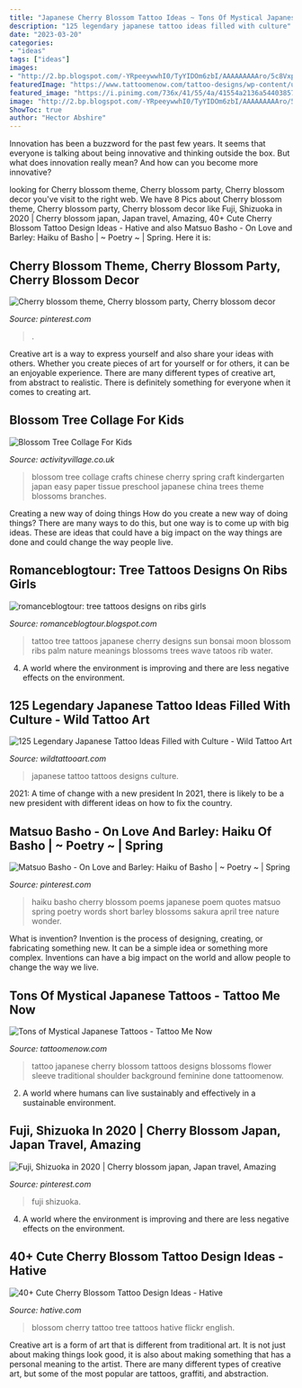 ```yaml
---
title: "Japanese Cherry Blossom Tattoo Ideas ~ Tons Of Mystical Japanese Tattoos"
description: "125 legendary japanese tattoo ideas filled with culture"
date: "2023-03-20"
categories:
- "ideas"
tags: ["ideas"]
images:
- "http://2.bp.blogspot.com/-YRpeeywwhI0/TyYIDOm6zbI/AAAAAAAAAro/5c8Vxp8as1Q/s1600/japanese-tree-tattoo-on-rib-016.jpg"
featuredImage: "https://www.tattoomenow.com/tattoo-designs/wp-content/uploads/2013/01/front_of_the_sleeve.jpg"
featured_image: "https://i.pinimg.com/736x/41/55/4a/41554a2136a54403857f6ddc1d5d7035--cherry-blossom-quotes-haiku-poems.jpg?b=t"
image: "http://2.bp.blogspot.com/-YRpeeywwhI0/TyYIDOm6zbI/AAAAAAAAAro/5c8Vxp8as1Q/s1600/japanese-tree-tattoo-on-rib-016.jpg"
ShowToc: true
author: "Hector Abshire"
---
```



Innovation has been a buzzword for the past few years. It seems that everyone is talking about being innovative and thinking outside the box. But what does innovation really mean? And how can you become more innovative?

	

		
looking for Cherry blossom theme, Cherry blossom party, Cherry blossom decor you've visit to the right web. We have 8 Pics about Cherry blossom theme, Cherry blossom party, Cherry blossom decor like Fuji, Shizuoka in 2020 | Cherry blossom japan, Japan travel, Amazing, 40+ Cute Cherry Blossom Tattoo Design Ideas - Hative and also Matsuo Basho - On Love and Barley: Haiku of Basho | ~ Poetry ~ | Spring. Here it is:
		
    
## Cherry Blossom Theme, Cherry Blossom Party, Cherry Blossom Decor

<img loading=lazy src="https://i.pinimg.com/originals/96/6d/40/966d406bb0710647d0f15c4cc7edeea6.jpg" onerror="this.onerror=null;this.src='https://tse3.mm.bing.net/th?id=OIP.7j3P_j7EprksfcRIofoYfQHaJ3&amp;pid=15.1';" alt="Cherry blossom theme, Cherry blossom party, Cherry blossom decor">

_Source: pinterest.com_

>. 

	

Creative art is a way to express yourself and also share your ideas with others. Whether you create pieces of art for yourself or for others, it can be an enjoyable experience. There are many different types of creative art, from abstract to realistic. There is definitely something for everyone when it comes to creating art.

    
## Blossom Tree Collage For Kids

<img loading=lazy src="http://www.activityvillage.co.uk/sites/default/files/images/blossom_tree_collage.jpg" onerror="this.onerror=null;this.src='https://tse2.mm.bing.net/th?id=OIP.uXV16hy62mHAc_ckkneKCwHaJ6&amp;pid=15.1';" alt="Blossom Tree Collage For Kids">

_Source: activityvillage.co.uk_

>blossom tree collage crafts chinese cherry spring craft kindergarten japan easy paper tissue preschool japanese china trees theme blossoms branches. 

	

Creating a new way of doing things
How do you create a new way of doing things? There are many ways to do this, but one way is to come up with big ideas. These are ideas that could have a big impact on the way things are done and could change the way people live.

    
## Romanceblogtour: Tree Tattoos Designs On Ribs Girls

<img loading=lazy src="http://2.bp.blogspot.com/-YRpeeywwhI0/TyYIDOm6zbI/AAAAAAAAAro/5c8Vxp8as1Q/s1600/japanese-tree-tattoo-on-rib-016.jpg" onerror="this.onerror=null;this.src='https://tse3.mm.bing.net/th?id=OIP.udAftmDSLOL6J3BuHrbvqAAAAA&amp;pid=15.1';" alt="romanceblogtour: tree tattoos designs on ribs girls">

_Source: romanceblogtour.blogspot.com_

>tattoo tree tattoos japanese cherry designs sun bonsai moon blossom ribs palm nature meanings blossoms trees wave tatoos rib water. 

	

4. A world where the environment is improving and there are less negative effects on the environment. 

    
## 125 Legendary Japanese Tattoo Ideas Filled With Culture - Wild Tattoo Art

<img loading=lazy src="https://www.wildtattooart.com/wp-content/uploads/2017/03/Japanese-tattoos-090317110.jpg" onerror="this.onerror=null;this.src='https://tse2.mm.bing.net/th?id=OIP.Mj_vGYxC1rGVWGGl8PpvFwHaJ4&amp;pid=15.1';" alt="125 Legendary Japanese Tattoo Ideas Filled with Culture - Wild Tattoo Art">

_Source: wildtattooart.com_

>japanese tattoo tattoos designs culture. 

	

2021: A time of change with a new president
In 2021, there is likely to be a new president with different ideas on how to fix the country.

    
## Matsuo Basho - On Love And Barley: Haiku Of Basho | ~ Poetry ~ | Spring

<img loading=lazy src="https://i.pinimg.com/736x/41/55/4a/41554a2136a54403857f6ddc1d5d7035--cherry-blossom-quotes-haiku-poems.jpg?b=t" onerror="this.onerror=null;this.src='https://tse4.mm.bing.net/th?id=OIP.wzmkouhNtksb3HC28eglNgHaJ3&amp;pid=15.1';" alt="Matsuo Basho - On Love and Barley: Haiku of Basho | ~ Poetry ~ | Spring">

_Source: pinterest.com_

>haiku basho cherry blossom poems japanese poem quotes matsuo spring poetry words short barley blossoms sakura april tree nature wonder. 

	

What is invention?
Invention is the process of designing, creating, or fabricating something new. It can be a simple idea or something more complex. Inventions can have a big impact on the world and allow people to change the way we live.

    
## Tons Of Mystical Japanese Tattoos - Tattoo Me Now

<img loading=lazy src="https://www.tattoomenow.com/tattoo-designs/wp-content/uploads/2013/01/front_of_the_sleeve.jpg" onerror="this.onerror=null;this.src='https://tse2.mm.bing.net/th?id=OIP.2yWC1gT5AfdRY5jjxPuHuQHaNn&amp;pid=15.1';" alt="Tons of Mystical Japanese Tattoos - Tattoo Me Now">

_Source: tattoomenow.com_

>tattoo japanese cherry blossom tattoos designs blossoms flower sleeve traditional shoulder background feminine done tattoomenow. 

	

2. A world where humans can live sustainably and effectively in a sustainable environment. 

    
## Fuji, Shizuoka In 2020 | Cherry Blossom Japan, Japan Travel, Amazing

<img loading=lazy src="https://i.pinimg.com/736x/69/41/a4/6941a42f13009e1930d84427b737c23c.jpg" onerror="this.onerror=null;this.src='https://tse2.mm.bing.net/th?id=OIP.fkXd2eMtiZXFPZt2SgVcngHaNS&amp;pid=15.1';" alt="Fuji, Shizuoka in 2020 | Cherry blossom japan, Japan travel, Amazing">

_Source: pinterest.com_

>fuji shizuoka. 

	

4. A world where the environment is improving and there are less negative effects on the environment. 

    
## 40+ Cute Cherry Blossom Tattoo Design Ideas - Hative

<img loading=lazy src="https://hative.com/wp-content/uploads/2014/03/cherry-blossom-tattoos/36-cherry-blossom-tree-tattoo-back.jpg" onerror="this.onerror=null;this.src='https://tse3.mm.bing.net/th?id=OIP.hYpCcAvHWlAu8tTIbDyZsgHaJ4&amp;pid=15.1';" alt="40+ Cute Cherry Blossom Tattoo Design Ideas - Hative">

_Source: hative.com_

>blossom cherry tattoo tree tattoos hative flickr english. 

	

Creative art is a form of art that is different from traditional art. It is not just about making things look good, it is also about making something that has a personal meaning to the artist. There are many different types of creative art, but some of the most popular are tattoos, graffiti, and abstraction.

